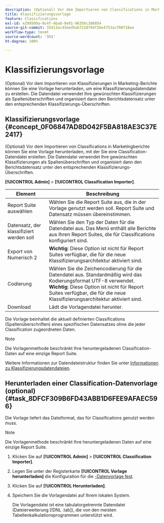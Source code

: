 ```yaml
---
description: (Optional) Vor dem Importieren von Classifications in Marketingberichte können Sie eine Vorlage herunterladen, mit der Sie eine Classification-Datendatei erstellen. Die Datendatei verwendet Ihre gewünschten Klassifizierungen als Spaltenüberschriften und organisiert dann den Berichtsdatensatz unter den entsprechenden Klassifizierungs-Überschriften.
title: Klassifizierungsvorlage
feature: Classifications
exl-id: e299509a-0c4f-4ba8-9e91-96356c386054
source-git-commit: 35413ac43eed5ab7218794f26e4753acf08f18ee
workflow-type: tm+mt
source-wordcount: '351'
ht-degree: 100%

---
```


# Klassifizierungsvorlage

(Optional) Vor dem Importieren von Klassifizierungen in Marketing-Berichte können Sie eine Vorlage herunterladen, um eine Klassifizierungsdatendatei zu erstellen. Die Datendatei verwendet Ihre gewünschten Klassifizierungen als Spaltenüberschriften und organisiert dann den Berichtsdatensatz unter den entsprechenden Klassifizierungs-Überschriften.

## Klassifizierungsvorlage {#concept_0F06847AD8D042F5BA818AE3C37E2417}

(Optional) Vor dem Importieren von Classifications in Marketingberichte können Sie eine Vorlage herunterladen, mit der Sie eine Classification-Datendatei erstellen. Die Datendatei verwendet Ihre gewünschten Klassifizierungen als Spaltenüberschriften und organisiert dann den Berichtsdatensatz unter den entsprechenden Klassifizierungs-Überschriften.

**[!UICONTROL Admin]** > **[!UICONTROL Classification Importer]**.

| Element | Beschreibung |
| --- | ---|
| Report Suite auswählen | Wählen Sie die Report Suite aus, die in der Vorlage genutzt werden soll. Report Suite und Datensatz müssen übereinstimmen. |
| Datensatz, der klassifiziert werden soll | Wählen Sie den Typ der Daten für die Datendatei aus. Das Menü enthält alle Berichte aus Ihren Report Suites, die für Classifications konfiguriert sind. |
| Export von Numerisch 2 | **Wichtig**: Diese Option ist nicht für Report Suites verfügbar, die für die neue Klassifizierungsarchitektur aktiviert sind. |
| Codierung | Wählen Sie die Zeichencodierung für die Datendatei aus. Standardmäßig wird das Kodierungsformat UTF-8 verwendet.<br>**Wichtig**: Diese Option ist nicht für Report Suites verfügbar, die für die neue Klassifizierungsarchitektur aktiviert sind. |
| Download | Lädt die Vorlagendatei herunter. |

Die Vorlage beinhaltet die aktuell definierten Classifications (Spaltenüberschriften) eines spezifischen Datensatzes ohne die jeder Classification zugeordneten Daten.

>[!NOTE]
>
>Die Vorlagenmethode beschränkt Ihre heruntergeladenen Classification-Daten auf eine einzige Report Suite.

Weitere Informationen zur Datendateistruktur finden Sie unter [Informationen zu Klassifizierungsdatendateien](/help/components/classifications/importer/c-saint-data-files.md).

## Herunterladen einer Classification-Datenvorlage (optional) {#task_8DFCF309B6FD43ABB1D6FEE9AFAEC596}

Die Vorlage liefert das Dateiformat, das für Classifications genutzt werden muss.

>[!NOTE]
>
>Die Vorlagenmethode beschränkt Ihre heruntergeladenen Daten auf eine einzige Report Suite.

1. Klicken Sie auf **[!UICONTROL Admin]** > **[!UICONTROL Classification Importer]**.
1. Legen Sie unter der Registerkarte **[!UICONTROL Vorlage herunterladen]** die Konfiguration für die [-Datenvorlage fest](/help/components/classifications/importer/c-download-saint-data.md).
1. Klicken Sie auf **[!UICONTROL Herunterladen]**.
1. Speichern Sie die Vorlagendatei auf Ihrem lokalen System.

   Die Vorlagendatei ist eine tabulatorgetrennte Datendatei (Dateierweiterung [!DNL .tab]), die von den meisten Tabellenkalkulationsprogrammen unterstützt wird.
